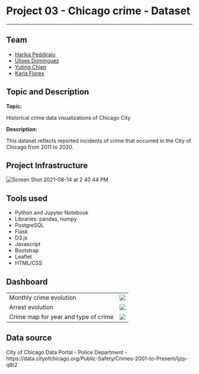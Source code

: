 <h1> Project 03 - Chicago crime - Dataset</h1>
<hr>
<h2>Team</h2>
<ul>
  <li><a href='https://github.com/harikapeddi'>Harika Peddiraju</a></li>
  <li><a href='https://github.com/uldom'>Ulises Domínguez</a></li>
  <li><a href='https://github.com/nievesyu'>Yuting Chien</a></li>
  <li><a href='https://github.com/Karla-Flores'>Karla Flores</a></li>
  </li>
</ul>

<h2>Topic and Description</h2>
<strong>Topic:</strong>
<p> Historical crime data visualizations of Chicago City</p>
<strong>Description:</strong>
<p>This dataset reflects reported incidents of crime that occurred in the City of Chicago from 2011 to 2020.</p>

<h2>Project Infrastructure</h2>

![Screen Shot 2021-08-14 at 2 40 44 PM](https://user-images.githubusercontent.com/77529968/129458410-c4ce8557-b3e7-49c7-b7e5-dce9cc971f36.png)

<h2>Tools used</h2>
<ul>
  <li>Python and Jupyter Notebook</li>
  <li>Libraries: pandas, numpy</li>
  <li>PostgreSQL</li>
  <li>Flask</li>
  <li>D3.js</li>
  <li>Javascript</li>
  <li>Bootstrap</li>
  <li>Leaflet</li>
  <li>HTML/CSS</li>
</ul>

<h2>Dashboard</h2>
<table>
    <tr>
      <td>Monthly crime evolution</td>
      <td><img src='https://github.com/Karla-Flores/Project-03/blob/main/Screenshots/Chicago_Crime_1.png'></td>
    </tr>
    <tr>
      <td>Arrest evolution</td>
      <td><img src='https://github.com/Karla-Flores/Project-03/blob/main/Screenshots/Chicago_Crime_2.png'></td> 
    </tr>
    <tr>
      <td>Crime map for year and type of crime</td>
      <td><img src='https://github.com/Karla-Flores/Project-03/blob/main/Screenshots/Chicago_Crime_Map.png'></td> 
    </tr>
 </table>

<h2>Data source</h2>
City of Chicago Data Portal - Police Department - 
https://data.cityofchicago.org/Public-Safety/Crimes-2001-to-Present/ijzp-q8t2 


